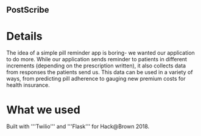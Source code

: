 ## PostScribe

# Details
The idea of a simple pill reminder app is boring- we wanted our application to do more. While our application sends reminder to patients in different increments (depending on the prescription written), it also collects data from responses the patients send us. This data can be used in a variety of ways, from predicting pill adherence to gauging new premium costs for health insurance.

# What we used
Built with '''Twilio''' and '''Flask''' for Hack@Brown 2018.


